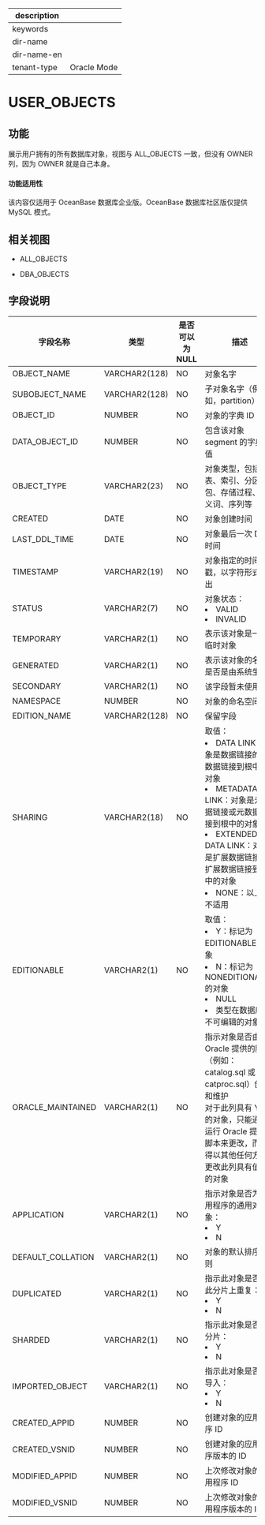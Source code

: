 |description||
|---|---|
|keywords||
|dir-name||
|dir-name-en||
|tenant-type|Oracle Mode|

USER_OBJECTS
=================================

功能
-----------

展示用户拥有的所有数据库对象，视图与 ALL_OBJECTS 一致，但没有 OWNER 列，因为 OWNER 就是自己本身。

  <main id="notice" >
    <h4>功能适用性</h4>
    <p>该内容仅适用于 OceanBase 数据库企业版。OceanBase 数据库社区版仅提供 MySQL 模式。</p>
  </main>

相关视图
-------------

* ALL_OBJECTS

* DBA_OBJECTS

字段说明
-------------

|    **字段名称**    |    **类型**     | **是否可以为 NULL** |                                                             **描述**                                                              |
|----------------|---------------|----------------|---------------------------------------------------------------------------------------------------------------------------------|
| OBJECT_NAME    | VARCHAR2(128) | NO             | 对象名字                                         |
| SUBOBJECT_NAME | VARCHAR2(128) | NO             | 子对象名字（例如，partition）                          |
| OBJECT_ID      | NUMBER    | NO             | 对象的字典 ID 值                                   |
| DATA_OBJECT_ID | NUMBER        | NO             | 包含该对象 segment 的字典 ID 值                       |
| OBJECT_TYPE    | VARCHAR2(23)  | NO             | 对象类型，包括表、索引、分区、包、存储过程、同义词、序列等                |
| CREATED        | DATE          | NO             | 对象创建时间                                       |
| LAST_DDL_TIME  | DATE          | NO             | 对象最后一次 DDL 时间                                |
| TIMESTAMP      | VARCHAR2(19) | NO             | 对象指定的时间戳，以字符形式输出                             |
| STATUS         | VARCHAR2(7)   | NO             | 对象状态： <li>VALID<li> INVALID    |
| TEMPORARY      | VARCHAR2(1)   | NO             | 表示该对象是一个临时对象                                 |
| GENERATED      | VARCHAR2(1)   | NO             | 表示该对象的名字是否是由系统生成                             |
| SECONDARY      | VARCHAR2(1)   | NO             | 该字段暂未使用                                      |
| NAMESPACE      | NUMBER        | NO             | 对象的命名空间                                      |
| EDITION_NAME   | VARCHAR2(128) | NO             | 保留字段                                         |
| SHARING           | VARCHAR2(18)  | NO         | 取值：<li>DATA LINK：对象是数据链接的或数据链接到根中的对象<li>METADATA LINK：对象是元数据链接或元数据链接到根中的对象<li>EXTENDED DATA LINK：对象是扩展数据链接或扩展数据链接到根中的对象<li>NONE：以上都不适用                              |
| EDITIONABLE       | VARCHAR2(1)   | NO         | 取值：<li>Y：标记为 EDITIONABLE 的对象<li>N：标记为 NONEDITIONABLE 的对象<li>NULL<li>类型在数据库中不可编辑的对象                              |
| ORACLE_MAINTAINED | VARCHAR2(1)   | NO         | 指示对象是否由 Oracle 提供的脚本（例如： catalog.sql 或 catproc.sql）创建和维护<br>对于此列具有 Y 值的对象，只能通过运行 Oracle 提供的脚本来更改，而不得以其他任何方式更改此列具有值 Y 的对象                              |
| APPLICATION       | VARCHAR2(1)   | NO         | 指示对象是否为应用程序的通用对象：<li>Y<li>N                              |
| DEFAULT_COLLATION | VARCHAR2(1)   | NO         | 对象的默认排序规则                              |
| DUPLICATED        | VARCHAR2(1)   | NO         | 指示此对象是否在此分片上重复：<li>Y<li>N          |
| SHARDED           | VARCHAR2(1)   | NO         | 指示此对象是否已分片：<li>Y<li>N                              |
| IMPORTED_OBJECT   | VARCHAR2(1)   | NO         | 指示此对象是否已导入：<li>Y<li>N                                |
| CREATED_APPID     | NUMBER    | NO         | 创建对象的应用程序 ID        |
| CREATED_VSNID     | NUMBER    | NO         | 创建对象的应用程序版本的 ID            |
| MODIFIED_APPID    | NUMBER    | NO         | 上次修改对象的应用程序 ID       |
| MODIFIED_VSNID    | NUMBER   | NO         | 上次修改对象的应用程序版本的 ID        |
